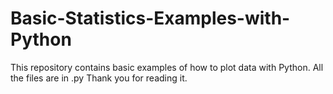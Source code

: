 # Basic-Statistics-Examples-with-Python
This repository contains basic examples of how to plot data with Python.
All the files are in .py
Thank you for reading it.
